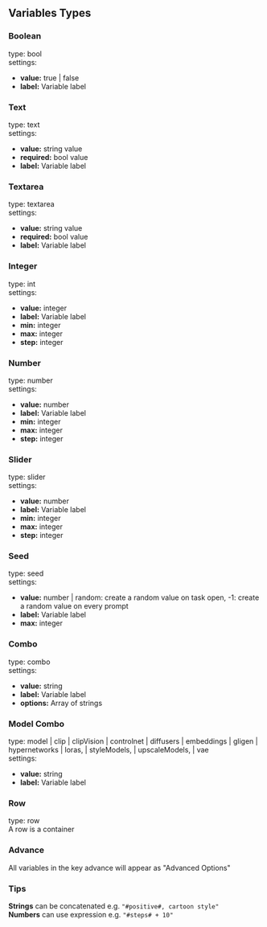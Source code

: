 ## Variables Types

### Boolean
type: bool \
settings: 
- **value:** true | false
- **label:** Variable label

### Text
type: text \
settings:
- **value:** string value
- **required:** bool value
- **label:** Variable label

### Textarea
type: textarea \
settings:
- **value:** string value
- **required:** bool value
- **label:** Variable label

### Integer
type: int \
settings:
- **value:** integer
- **label:** Variable label
- **min:** integer
- **max:** integer
- **step:** integer

### Number
type: number \
settings:
- **value:** number
- **label:** Variable label
- **min:** integer
- **max:** integer
- **step:** integer

### Slider
type: slider \
settings:
- **value:** number
- **label:** Variable label
- **min:** integer
- **max:** integer
- **step:** integer

### Seed
type: seed \
settings:
- **value:** number | random: create a random value on task open, -1: create a random value on every prompt
- **label:** Variable label
- **max:** integer

### Combo
type: combo \
settings:
- **value:** string
- **label:** Variable label
- **options:** Array of strings

### Model Combo
type: model | clip | clipVision | controlnet | diffusers | embeddings | gligen | hypernetworks | loras, | styleModels, | upscaleModels, | vae \
settings: 
- **value:** string
- **label:** Variable label

### Row
type: row \
A row is a container

### Advance
All variables in the key advance will appear as "Advanced Options"

### Tips
**Strings** can be concatenated e.g. `"#positive#, cartoon style"`\
**Numbers** can use expression e.g. `"#steps# + 10"`
